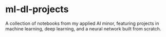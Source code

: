 # ml-dl-projects
A collection of notebooks from my applied AI minor, featuring projects in machine learning, deep learning, and a neural network built from scratch.
